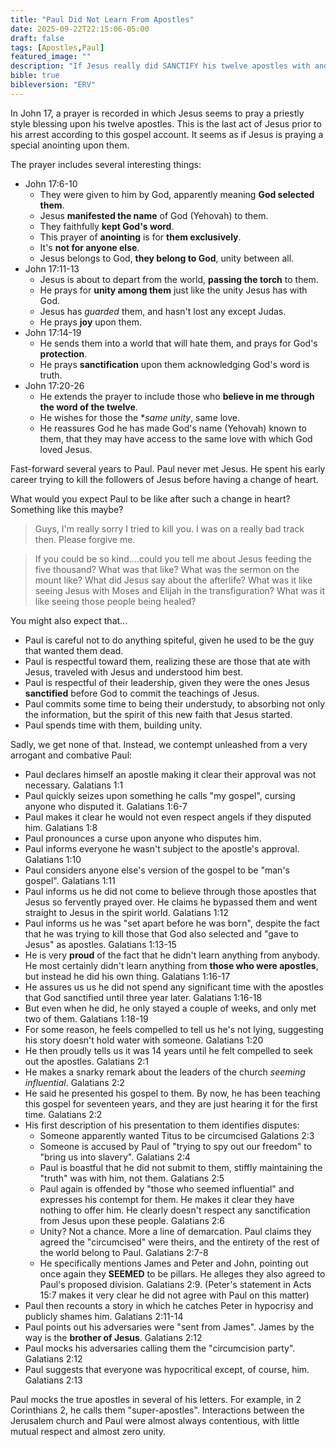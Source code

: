 ```yaml
---
title: "Paul Did Not Learn From Apostles"
date: 2025-09-22T22:15:06-05:00
draft: false
tags: [Apostles,Paul]
featured_image: ""
description: "If Jesus really did SANCTIFY his twelve apostles with anointing for the 'Great Commission', then why did Paul have such contempt for them insisting he learned nothing from them?"
bible: true
bibleversion: "ERV"
---
```


In John 17, a prayer is recorded in which Jesus seems to pray a priestly style blessing upon his twelve apostles. This is the last act of Jesus prior to his arrest according to this gospel account. It seems as if Jesus is praying a special anointing upon them.

The prayer includes several interesting things:

- John 17:6-10
  - They were given to him by God, apparently meaning **God selected them**.
  - Jesus **manifested the name** of God (Yehovah) to them.
  - They faithfully **kept God's word**.
  - This prayer of **anointing** is for **them exclusively**.
  - It's **not for anyone else**.  
  - Jesus belongs to God, **they belong to God**, unity between all.
- John 17:11-13
  - Jesus is about to depart from the world, **passing the torch** to them.
  - He prays for **unity among them** just like the unity Jesus has with God.
  - Jesus has *guarded* them, and hasn't lost any except Judas.
  - He prays **joy** upon them.
- John 17:14-19
  - He sends them into a world that will hate them, and prays for God's **protection**.
  - He prays **sanctification** upon them acknowledging God's word is truth.
- John 17:20-26
  - He extends the prayer to include those who **believe in me through the word of the twelve**.
  - He wishes for those the **same unity*, same love.
  - He reassures God he has made God's name (Yehovah) known to them, that they may have access to the same love with which God loved Jesus.

Fast-forward several years to Paul. Paul never met Jesus. He spent his early career trying to kill the followers of Jesus before having a change of heart.

What would you expect Paul to be like after such a change in heart?  Something like this maybe?

> Guys, I'm really sorry I tried to kill you. I was on a really bad track then. Please forgive me. 

> If you could be so kind....could you tell me about Jesus feeding the five thousand? What was that like? What was the sermon on the mount like? What did Jesus say about the afterlife? What was it like seeing Jesus with Moses and Elijah in the transfiguration? What was it like seeing those people being healed?

You might also expect that...

- Paul is careful not to do anything spiteful, given he used to be the guy that wanted them dead.
- Paul is respectful toward them, realizing these are those that ate with Jesus, traveled with Jesus and understood him best.
- Paul is respectful of their leadership, given they were the ones Jesus **sanctified** before God to commit the teachings of Jesus.
- Paul commits some time to being their understudy, to absorbing not only the information, but the spirit of this new faith that Jesus started.
- Paul spends time with them, building unity.

Sadly, we get none of that. Instead, we contempt unleashed from a very arrogant and combative Paul:

- Paul declares himself an apostle making it clear their approval was not necessary. Galatians 1:1
- Paul quickly seizes upon something he calls "my gospel", cursing anyone who disputed it. Galatians 1:6-7
- Paul makes it clear he would not even respect angels if they disputed him. Galatians 1:8
- Paul pronounces a curse upon anyone who disputes him.
- Paul informs everyone he wasn't subject to the apostle's approval. Galatians 1:10
- Paul considers anyone else's version of the gospel to be "man's gospel". Galatians 1:11
- Paul informs us he did not come to believe through those apostles that Jesus so fervently prayed over. He claims he bypassed them and went straight to Jesus in the spirit world. Galatians 1:12
- Paul informs us he was "set apart before he was born", despite the fact that he was trying to kill those that God also selected and "gave to Jesus" as apostles. Galatians 1:13-15
- He is very **proud** of the fact that he didn't learn anything from anybody. He most certainly didn't learn anything from **those who were apostles**, but instead he did his own thing. Galatians 1:16-17
- He assures us us he did not spend any significant time with the apostles that God sanctified until three year later. Galatians 1:16-18
- But even when he did, he only stayed a couple of weeks, and only met two of them. Galatians 1:18-19
- For some reason, he feels compelled to tell us he's not lying, suggesting his story doesn't hold water with someone. Galatians 1:20 
- He then proudly tells us it was 14 years until he felt compelled to seek out the apostles. Galatians 2:1
- He makes a snarky remark about the leaders of the church *seeming influential*. Galatians 2:2
- He said he presented his gospel to them. By now, he has been teaching this gospel for seventeen years, and they are just hearing it for the first time. Galatians 2:2
- His first description of his presentation to them identifies disputes:
  - Someone apparently wanted Titus to be circumcised Galations 2:3
  - Someone is accused by Paul of "trying to spy out our freedom" to "bring us into slavery". Galatians 2:4
  - Paul is boastful that he did not submit to them, stiffly maintaining the "truth" was with him, not them. Galatians 2:5
  - Paul again is offended by "those who seemed influential" and expresses his contempt for them. He makes it clear they have nothing to offer him.  He clearly doesn't respect any sanctification from Jesus upon these people. Galatians 2:6
  - Unity? Not a chance. More a line of demarcation. Paul claims they agreed the "circumcised" were theirs, and the entirety of the rest of the world belong to Paul. Galatians 2:7-8 
  - He specifically mentions James and Peter and John, pointing out once again they **SEEMED** to be pillars. He alleges they also agreed to Paul's proposed division. Galatians 2:9. (Peter's statement in Acts 15:7 makes it very clear he did not agree with Paul on this matter)
- Paul then recounts a story in which he catches Peter in hypocrisy and publicly shames him. Galatians 2:11-14
- Paul points out his adversaries were "sent from James". James by the way is the **brother of Jesus**.  Galatians 2:12
- Paul mocks his adversaries calling them the "circumcision party". Galatians 2:12
- Paul suggests that everyone was hypocritical except, of course, him. Galatians 2:13

Paul mocks the true apostles in several of his letters. For example, in 2 Corinthians 2, he calls them "super-apostles". Interactions between the Jerusalem church and Paul were almost always contentious, with little mutual respect and almost zero unity.
